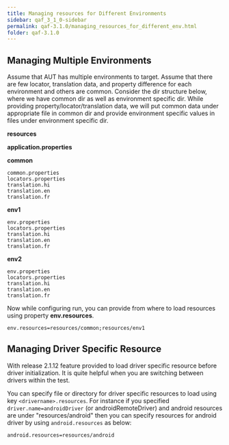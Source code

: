 ```yaml
---
title: Managing resources for Different Environments
sidebar: qaf_3_1_0-sidebar
permalink: qaf-3.1.0/managing_resources_for_different_env.html
folder: qaf-3.1.0
---
```


## Managing Multiple Environments

Assume that AUT has multiple environments to target. Assume that there are few locator, translation data, and property difference for each environment and others are common. Consider the dir structure below, where we have common dir as well as environment specific dir. While providing property/locator/translation data, we will put common data under appropriate file in common dir and provide environment specific values in files under environment specific dir.

**resources**

**application.properties**

**common**

	common.properties
	locators.properties
	translation.hi
	translation.en 
	translation.fr 

**env1**

	env.properties
	locators.properties
	translation.hi
	translation.en
	translation.fr

**env2**

	env.properties
	locators.properties
	translation.hi
	translation.en
	translation.fr

Now while configuring run, you can provide from where to load resources using property **env.resources**.

```properties
env.resources=resources/common;resources/env1
```

## Managing Driver Specific Resource

With release 2.1.12 feature provided to load driver specific resource before driver initialization. It is quite helpful when you are switching between drivers within the test.

You can specify file or directory for driver specific resources to load using key `<drivername>.resources`.
For instance if you specified `driver.name=androidDriver` (or androidRemoteDriver) and android resources are under "resources/android" then you can specify resources for android driver by using `android.resources` as below:

```
android.resources=resources/android

```
